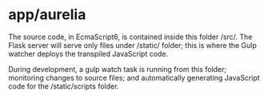 # app/aurelia

The source code, in EcmaScript6, is contained inside this folder /src/.
The Flask server will serve only files under /static/ folder; this is where the Gulp watcher deploys the transpiled JavaScript code.

During development, a gulp watch task is running from this folder; monitoring changes to source files;
and automatically generating JavaScript code for the /static/scripts folder.